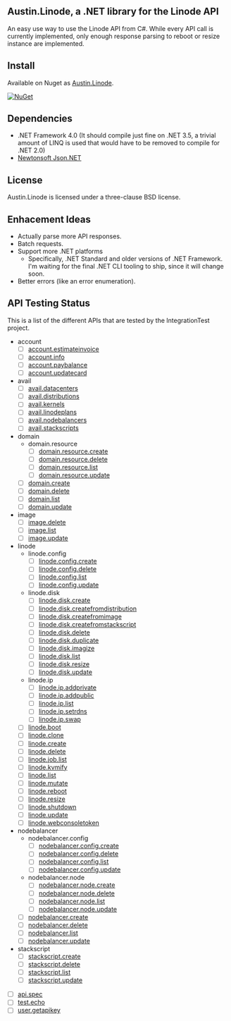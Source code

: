Austin.Linode, a .NET library for the Linode API
------------------------------------------------

An easy use way to use the Linode API from C#.  While every API call is currently
implemented, only enough response parsing to reboot or resize instance are implemented.

Install
-------

Available on Nuget as [Austin.Linode](https://www.nuget.org/packages/Austin.Linode/).

[![NuGet](https://img.shields.io/nuget/v/Austin.Linode.svg)](https://www.nuget.org/packages/Austin.Linode/)

Dependencies
------------

 - .NET Framework 4.0 (It should compile just fine on .NET 3.5, a trivial amount of LINQ is used that would have to be removed to compile for .NET 2.0)
 - [Newtonsoft Json.NET](http://www.newtonsoft.com/json)


License
-------

Austin.Linode is licensed under a three-clause BSD license.

Enhacement Ideas
----------------

 - Actually parse more API responses.
 - Batch requests.
 - Support more .NET platforms
   - Specifically, .NET Standard and older versions of .NET Framework. I'm
     waiting for the final .NET CLI tooling to ship, since it will change soon.
 - Better errors (like an error enumeration).

API Testing Status
------------------

This is a list of the different APIs that are tested by the IntegrationTest project.

- account
  - [ ] [account.estimateinvoice](https://www.linode.com/api/account/account.estimateinvoice)
  - [ ] [account.info](https://www.linode.com/api/account/account.info)
  - [ ] [account.paybalance](https://www.linode.com/api/account/account.paybalance)
  - [ ] [account.updatecard](https://www.linode.com/api/account/account.updatecard)
- avail
  - [ ] [avail.datacenters](https://www.linode.com/api/utility/avail.datacenters)
  - [ ] [avail.distributions](https://www.linode.com/api/utility/avail.distributions)
  - [ ] [avail.kernels](https://www.linode.com/api/utility/avail.kernels)
  - [ ] [avail.linodeplans](https://www.linode.com/api/utility/avail.linodeplans)
  - [ ] [avail.nodebalancers](https://www.linode.com/api/utility/avail.nodebalancers)
  - [ ] [avail.stackscripts](https://www.linode.com/api/utility/avail.stackscripts)
- domain
  - domain.resource
    - [ ] [domain.resource.create](https://www.linode.com/api/domain/domain.resource.create)
    - [ ] [domain.resource.delete](https://www.linode.com/api/domain/domain.resource.delete)
    - [ ] [domain.resource.list](https://www.linode.com/api/domain/domain.resource.list)
    - [ ] [domain.resource.update](https://www.linode.com/api/domain/domain.resource.update)
  - [ ] [domain.create](https://www.linode.com/api/domain/domain.create)
  - [ ] [domain.delete](https://www.linode.com/api/domain/domain.delete)
  - [ ] [domain.list](https://www.linode.com/api/domain/domain.list)
  - [ ] [domain.update](https://www.linode.com/api/domain/domain.update)
- image
  - [ ] [image.delete](https://www.linode.com/api/image/image.delete)
  - [ ] [image.list](https://www.linode.com/api/image/image.list)
  - [ ] [image.update](https://www.linode.com/api/image/image.update)
- linode
  - linode.config
    - [ ] [linode.config.create](https://www.linode.com/api/linode/linode.config.create)
    - [ ] [linode.config.delete](https://www.linode.com/api/linode/linode.config.delete)
    - [ ] [linode.config.list](https://www.linode.com/api/linode/linode.config.list)
    - [ ] [linode.config.update](https://www.linode.com/api/linode/linode.config.update)
  - linode.disk
    - [ ] [linode.disk.create](https://www.linode.com/api/linode/linode.disk.create)
    - [ ] [linode.disk.createfromdistribution](https://www.linode.com/api/linode/linode.disk.createfromdistribution)
    - [ ] [linode.disk.createfromimage](https://www.linode.com/api/linode/linode.disk.createfromimage)
    - [ ] [linode.disk.createfromstackscript](https://www.linode.com/api/linode/linode.disk.createfromstackscript)
    - [ ] [linode.disk.delete](https://www.linode.com/api/linode/linode.disk.delete)
    - [ ] [linode.disk.duplicate](https://www.linode.com/api/linode/linode.disk.duplicate)
    - [ ] [linode.disk.imagize](https://www.linode.com/api/linode/linode.disk.imagize)
    - [ ] [linode.disk.list](https://www.linode.com/api/linode/linode.disk.list)
    - [ ] [linode.disk.resize](https://www.linode.com/api/linode/linode.disk.resize)
    - [ ] [linode.disk.update](https://www.linode.com/api/linode/linode.disk.update)
  - linode.ip
    - [ ] [linode.ip.addprivate](https://www.linode.com/api/linode/linode.ip.addprivate)
    - [ ] [linode.ip.addpublic](https://www.linode.com/api/linode/linode.ip.addpublic)
    - [ ] [linode.ip.list](https://www.linode.com/api/linode/linode.ip.list)
    - [ ] [linode.ip.setrdns](https://www.linode.com/api/linode/linode.ip.setrdns)
    - [ ] [linode.ip.swap](https://www.linode.com/api/linode/linode.ip.swap)
  - [ ] [linode.boot](https://www.linode.com/api/linode/linode.boot)
  - [ ] [linode.clone](https://www.linode.com/api/linode/linode.clone)
  - [ ] [linode.create](https://www.linode.com/api/linode/linode.create)
  - [ ] [linode.delete](https://www.linode.com/api/linode/linode.delete)
  - [ ] [linode.job.list](https://www.linode.com/api/linode/linode.job.list)
  - [ ] [linode.kvmify](https://www.linode.com/api/linode/linode.kvmify)
  - [ ] [linode.list](https://www.linode.com/api/linode/linode.list)
  - [ ] [linode.mutate](https://www.linode.com/api/linode/linode.mutate)
  - [ ] [linode.reboot](https://www.linode.com/api/linode/linode.reboot)
  - [ ] [linode.resize](https://www.linode.com/api/linode/linode.resize)
  - [ ] [linode.shutdown](https://www.linode.com/api/linode/linode.shutdown)
  - [ ] [linode.update](https://www.linode.com/api/linode/linode.update)
  - [ ] [linode.webconsoletoken](https://www.linode.com/api/linode/linode.webconsoletoken)
- nodebalancer
  - nodebalancer.config
    - [ ] [nodebalancer.config.create](https://www.linode.com/api/nodebalancer/nodebalancer.config.create)
    - [ ] [nodebalancer.config.delete](https://www.linode.com/api/nodebalancer/nodebalancer.config.delete)
    - [ ] [nodebalancer.config.list](https://www.linode.com/api/nodebalancer/nodebalancer.config.list)
    - [ ] [nodebalancer.config.update](https://www.linode.com/api/nodebalancer/nodebalancer.config.update)
  - nodebalancer.node
    - [ ] [nodebalancer.node.create](https://www.linode.com/api/nodebalancer/nodebalancer.node.create)
    - [ ] [nodebalancer.node.delete](https://www.linode.com/api/nodebalancer/nodebalancer.node.delete)
    - [ ] [nodebalancer.node.list](https://www.linode.com/api/nodebalancer/nodebalancer.node.list)
    - [ ] [nodebalancer.node.update](https://www.linode.com/api/nodebalancer/nodebalancer.node.update)
  - [ ] [nodebalancer.create](https://www.linode.com/api/nodebalancer/nodebalancer.create)
  - [ ] [nodebalancer.delete](https://www.linode.com/api/nodebalancer/nodebalancer.delete)
  - [ ] [nodebalancer.list](https://www.linode.com/api/nodebalancer/nodebalancer.list)
  - [ ] [nodebalancer.update](https://www.linode.com/api/nodebalancer/nodebalancer.update)
- stackscript
  - [ ] [stackscript.create](https://www.linode.com/api/stackscript/stackscript.create)
  - [ ] [stackscript.delete](https://www.linode.com/api/stackscript/stackscript.delete)
  - [ ] [stackscript.list](https://www.linode.com/api/stackscript/stackscript.list)
  - [ ] [stackscript.update](https://www.linode.com/api/stackscript/stackscript.update)
- [ ] [api.spec](https://www.linode.com/api/utility/api.spec)
- [ ] [test.echo](https://www.linode.com/api/utility/test.echo)
- [ ] [user.getapikey](https://www.linode.com/api/user/user.getapikey)

